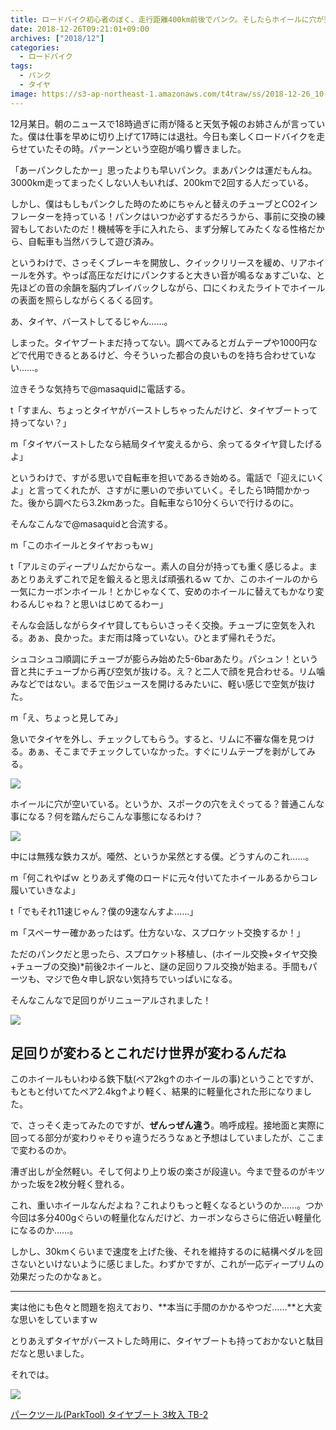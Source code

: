```yaml
---
title: ロードバイク初心者のぼく、走行距離400km前後でパンク。そしたらホイールに穴が空いていた件
date: 2018-12-26T09:21:01+09:00
archives: ["2018/12"]
categories:
  - ロードバイク
tags:
  - パンク
  - タイヤ
image: https://s3-ap-northeast-1.amazonaws.com/t4traw/ss/2018-12-26_10-06-48.png
---
```

12月某日。朝のニュースで18時過ぎに雨が降ると天気予報のお姉さんが言っていた。僕は仕事を早めに切り上げて17時には退社。今日も楽しくロードバイクを走らせていたその時。パァーンという空砲が鳴り響きました。

<!--more-->

「あーパンクしたかー」思ったよりも早いパンク。まあパンクは運だもんね。3000km走ってまったくしない人もいれば、200kmで2回する人だっている。

しかし、僕はもしもパンクした時のためにちゃんと替えのチューブとCO2インフレーターを持っている！パンクはいつか必ずするだろうから、事前に交換の練習もしておいたのだ！機械等を手に入れたら、まず分解してみたくなる性格だから、自転車も当然バラして遊び済み。

というわけで、さっそくブレーキを開放し、クイックリリースを緩め、リアホイールを外す。やっぱ高圧なだけにパンクすると大きい音が鳴るなぁすごいな、と先ほどの音の余韻を脳内プレイバックしながら、口にくわえたライトでホイールの表面を照らしながらくるくる回す。

あ、タイヤ、バーストしてるじゃん……。

しまった。タイヤブートまだ持ってない。調べてみるとガムテープや1000円などで代用できるとあるけど、今そういった都合の良いものを持ち合わせていない……。

泣きそうな気持ちで@masaquidに電話する。

t「すまん、ちょっとタイヤがバーストしちゃったんだけど、タイヤブートって持ってない？」

m「タイヤバーストしたなら結局タイヤ変えるから、余ってるタイヤ貸したげるよ」

というわけで、すがる思いで自転車を担いであるき始める。電話で「迎えにいくよ」と言ってくれたが、さすがに悪いので歩いていく。そしたら1時間かかった。後から調べたら3.2kmあった。自転車なら10分くらいで行けるのに。

そんなこんなで@masaquidと合流する。

m「このホイールとタイヤおっもｗ」

t「アルミのディープリムだからなー。素人の自分が持っても重く感じるよ。まあとりあえずこれで足を鍛えると思えば頑張れるｗ てか、このホイールのから一気にカーボンホイール！とかじゃなくて、安めのホイールに替えてもかなり変わるんじゃね？と思いはじめてるわー」

そんな会話しながらタイヤ貸してもらいさっそく交換。チューブに空気を入れる。あぁ、良かった。まだ雨は降っていない。ひとまず帰れそうだ。

シュコシュコ順調にチューブが膨らみ始めた5-6barあたり。パシュン！という音と共にチューブから再び空気が抜ける。え？と二人で顔を見合わせる。リム噛みなどではない。まるで缶ジュースを開けるみたいに、軽い感じで空気が抜けた。

m「え、ちょっと見してみ」

急いでタイヤを外し、チェックしてもらう。すると、リムに不審な傷を見つける。あぁ、そこまでチェックしていなかった。すぐにリムテープを剥がしてみる。

![](https://s3-ap-northeast-1.amazonaws.com/t4traw/ss/2018-12-26_11-04-28.png)

ホイールに穴が空いている。というか、スポークの穴をえぐってる？普通こんな事になる？何を踏んだらこんな事態になるわけ？

![](https://s3-ap-northeast-1.amazonaws.com/t4traw/ss/2018-12-26_11-06-12.png)

中には無残な鉄カスが。唖然、というか呆然とする僕。どうすんのこれ……。

m「何これやばｗ とりあえず俺のロードに元々付いてたホイールあるからコレ履いていきなよ」

t「でもそれ11速じゃん？僕の9速なんすよ……」

m「スペーサー確かあったはず。仕方ないな、スプロケット交換するか！」

ただのパンクだと思ったら、スプロケット移植し、(ホイール交換+タイヤ交換+チューブの交換)*前後2ホイールと、謎の足回りフル交換が始まる。手間もパーツも、マジで色々申し訳ない気持ちでいっぱいになる。

そんなこんなで足回りがリニューアルされました！

![](https://s3-ap-northeast-1.amazonaws.com/t4traw/ss/2018-12-26_12-13-39.png)

## 足回りが変わるとこれだけ世界が変わるんだね

このホイールもいわゆる鉄下駄(ペア2kg↑のホイールの事)ということですが、もともと付いてたペア2.4kg↑より軽く、結果的に軽量化された形になりました。

で、さっそく走ってみたのですが、**ぜんっぜん違う**。嗚呼成程。接地面と実際に回ってる部分が変わりゃそりゃ違うだろうなぁと予想はしていましたが、ここまで変わるのか。

漕ぎ出しが全然軽い。そして何より上り坂の楽さが段違い。今まで登るのがキツかった坂を2枚分軽く登れる。

これ、重いホイールなんだよね？これよりもっと軽くなるというのか……。つか今回は多分400gぐらいの軽量化なんだけど、カーボンならさらに倍近い軽量化になるのか……。

しかし、30kmくらいまで速度を上げた後、それを維持するのに結構ペダルを回さないといけないように感じました。わずかですが、これが一応ディープリムの効果だったのかなぁと。

---

実は他にも色々と問題を抱えており、**本当に手間のかかるやつだ……**と大変な思いをしていますｗ  

とりあえずタイヤがバーストした時用に、タイヤブートも持っておかないと駄目だなと思いました。

それでは。

<div class="amazfy">
<a href="https://www.amazon.co.jp/dp/B005JAOCQY?tag=t4traw-22">
<img src="https://ws-fe.amazon-adsystem.com/widgets/q?_encoding=UTF8&ASIN=B005JAOCQY&Format=_SL250_&ID=AsinImage&MarketPlace=JP&ServiceVersion=20070822&WS=1&tag=t4traw-22&language=ja_JP">
<p>パークツール(ParkTool) タイヤブート 3枚入 TB-2</p>
</a>
</div>
